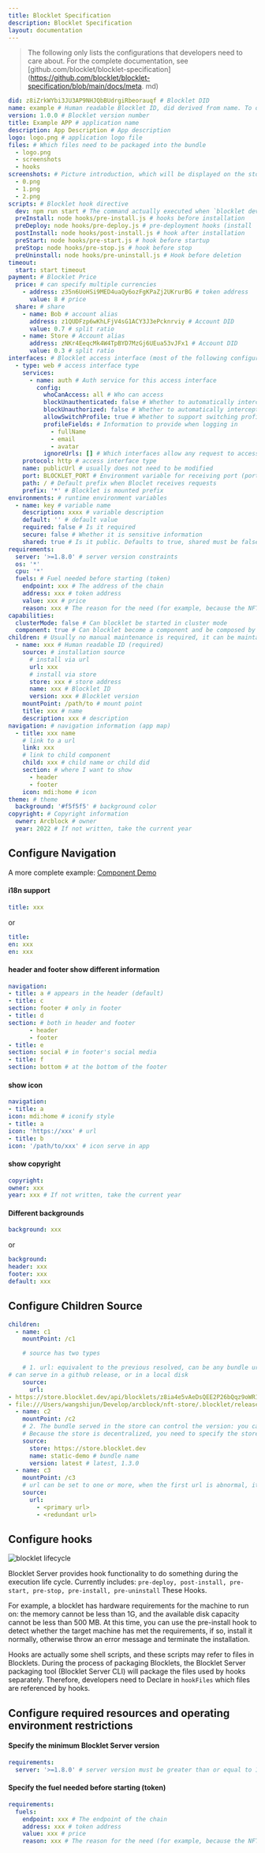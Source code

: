 ```yaml
---
title: Blocklet Specification
description: Blocklet Specification
layout: documentation
---
```


> The following only lists the configurations that developers need to care about. For the complete documentation, see [github.com/blocklet/blocklet-specification](https://github.com/blocklet/blocklet-specification/blob/main/docs/meta. md)

```yml
did: z8iZrkWYbi3JU3AP9NHJQbBUdrgiRbeorauqf # Blocklet DID
name: example # Human readable Blocklet ID, did derived from name. To define the application name please use title
version: 1.0.0 # Blocklet version number
title: Example APP # application name
description: App Description # App description
logo: logo.png # application logo file
files: # Which files need to be packaged into the bundle
  - logo.png
  - screenshots
  - hooks
screenshots: # Picture introduction, which will be displayed on the store's introduction page
  - 0.png
  - 1.png
  - 2.png
scripts: # Blocklet hook directive
  dev: npm run start # The command actually executed when `blocklet dev` is executed
  preInstall: node hooks/pre-install.js # hooks before installation
  preDeploy: node hooks/pre-deploy.js # pre-deployment hooks (install `blocklet deploy` in deployment mode)
  postInstall: node hooks/post-install.js # hook after installation
  preStart: node hooks/pre-start.js # hook before startup
  preStop: node hooks/pre-stop.js # hook before stop
  preUninstall: node hooks/pre-uninstall.js # Hook before deletion
timeout:
  start: start timeout
payment: # Blocklet Price
  price: # can specify multiple currencies
    - address: z35n6UoHSi9MED4uaQy6ozFgKPaZj2UKrurBG # token address
      value: 8 # price
  share: # share
    - name: Bob # account alias
      address: z1QUDFzp6wKhLFjV4sG1ACY3J3ePcknrviy # Account DID
      value: 0.7 # split ratio
    - name: Store # Account alias
      address: zNKr4EeqcMk4W4TpBYD7MzGj6UEua53vJFx1 # Account DID
      value: 0.3 # split ratio
interfaces: # Blocklet access interface (most of the following configurations do not need to be concerned, just focus on the auth configuration)
  - type: web # access interface type
    services:
      - name: auth # Auth service for this access interface
        config:
          whoCanAccess: all # Who can access
          blockUnauthenticated: false # Whether to automatically intercept unauthenticated requests and jump to the login page
          blockUnauthorized: false # Whether to automatically intercept unauthorized requests
          allowSwitchProfile: true # Whether to support switching profiles
          profileFields: # Information to provide when logging in
            - fullName
            - email
            - avatar
          ignoreUrls: [] # Which interfaces allow any request to access
    protocol: http # access interface type
    name: publicUrl # usually does not need to be modified
    port: BLOCKLET_PORT # Environment variable for receiving port (port number is generated by Blocklet Server)
    path: / # Default prefix when Bloclet receives requests
    prefix: '*' # Blocklet is mounted prefix
environments: # runtime environment variables
  - name: key # variable name
    description: xxxx # variable description
    default: '' # default value
    required: false # Is it required
    secure: false # Whether it is sensitive information
    shared: true # Is it public. Defaults to true, shared must be false when secure is true
requirements:
  server: '>=1.8.0' # server version constraints
  os: '*'
  cpu: '*'
  fuels: # Fuel needed before starting (token)
    endpoint: xxx # The address of the chain
    address: xxx # token address
    value: xxx # price
    reason: xxx # The reason for the need (for example, because the NFT Factory needs to be created before the first boot)
capabilities:
  clusterMode: false # Can blocklet be started in cluster mode
  component: true # Can blocklet become a component and be composed by other blocklets
children: # Usually no manual maintenance is required, it can be maintained through `blocklet add/remove`
  - name: xxx # Human readable ID (required)
    source: # installation source
      # install via url
      url: xxx
      # install via store
      store: xxx # store address
      name: xxx # Blocklet ID
      version: xxx # Blocklet version
    mountPoint: /path/to # mount point
    title: xxx # name
    description: xxx # description
navigation: # navigation information (app map)
  - title: xxx name
    # link to a url
    link: xxx
    # link to child component
    child: xxx # child name or child did
    section: # where I want to show
      - header
      - footer
    icon: mdi:home # icon
theme: # theme
  background: '#f5f5f5' # background color
copyright: # Copyright information
  owner: Arcblock # owner
  year: 2022 # If not written, take the current year
```

## Configure Navigation

A more complete example: [Component Demo](https://github.com/blocklet/component-demo/blob/main/blocklet.yml)

#### i18n support

```yml
title: xxx
```

or

```yml
title:
en: xxx
en: xxx
```

#### header and footer show different information

```yml
navigation:
- title: a # appears in the header (default)
- title: c
section: footer # only in footer
- title: d
section: # both in header and footer
      - header
      - footer
- title: e
section: social # in footer's social media
- title: f
section: bottom # at the bottom of the footer
```

#### show icon

```yml
navigation:
- title: a
icon: mdi:home # iconify style
- title: a
icon: 'https://xxx' # url
- title: b
icon: '/path/to/xxx' # icon serve in app
```

#### show copyright

```yml
copyright:
owner: xxx
year: xxx # If not written, take the current year
```

#### Different backgrounds

```yml
background: xxx
```

or

```yml
background:
header: xxx
footer: xxx
default: xxx
```

## Configure Children Source

```yml
children:
  - name: c1
    mountPoint: /c1

    # source has two types

    # 1. url: equivalent to the previous resolved, can be any bundle url, no need to serve in the store, such as
# can serve in a github release, or in a local disk
    source:
      url:
- https://store.blocklet.dev/api/blocklets/z8ia4e5vAeDsQEE2P26bQqz9oWR1Lxg9qUMaV/blocklet.json
- file:///Users/wangshijun/Develop/arcblock/nft-store/.blocklet/release/blocklet.json
  - name: c2
    mountPoint: /c2
    # 2. The bundle served in the store can control the version: you can specify the latest version (default) or a fixed version. Later, if necessary, it can support more forms `^x.x.x`, `~x.x.x`, etc.
    # Because the store is decentralized, you need to specify the store
    source:
      store: https://store.blocklet.dev
      name: static-demo # bundle name
      version: latest # latest, 1.3.0
  - name: c3
    mountPoint: /c3
    # url can be set to one or more, when the first url is abnormal, it can be downgraded to the following url
    source:
      url:
        - <primary url>
        - <redundant url>
```

## Configure hooks

![blocklet lifecycle](./images/blocklet-lifecycle-hooks.png)

Blocklet Server provides hook functionality to do something during the execution life cycle. Currently includes: `pre-deploy, post-install, pre-start, pre-stop, pre-install, pre-uninstall` These Hooks.

For example, a blocklet has hardware requirements for the machine to run on: the memory cannot be less than 1G, and the available disk capacity cannot be less than 500 MB. At this time, you can use the pre-install hook to detect whether the target machine has met the requirements, if so, install it normally, otherwise throw an error message and terminate the installation.

Hooks are actually some shell scripts, and these scripts may refer to files in Blocklets. During the process of packaging Blocklets, the Blocklet Server packaging tool (Blocklet Server CLI) will package the files used by hooks separately. Therefore, developers need to Declare in `hookFiles` which files are referenced by hooks.

## Configure required resources and operating environment restrictions

#### Specify the minimum Blocklet Server version

```yml
requirements:
  server: '>=1.8.0' # server version must be greater than or equal to 1.8.0
```

#### Specify the fuel needed before starting (token)

```yml
requirements:
  fuels:
    endpoint: xxx # The endpoint of the chain
    address: xxx # token address
    value: xxx # price
    reason: xxx # The reason for the need (for example, because the NFT Factory needs to be created before the first boot)
```
